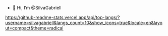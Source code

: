 - 👋 Hi, I’m @SilvaGabriell

https://github-readme-stats.vercel.app/api/top-langs/?username=silvagabriell&langs_count=10&show_icons=true&locale=en&layout=compact&theme=radical
